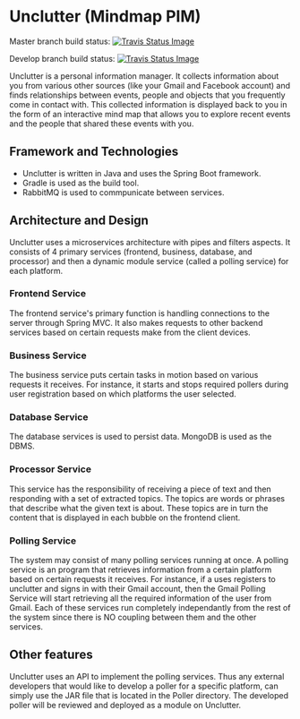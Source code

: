 # Unclutter (Mindmap PIM)

Master branch build status: <a href="https://travis-ci.com/ArmandMaree/MindMapPIM" target="_blank"><img src="https://travis-ci.com/ArmandMaree/MindMapPIM.svg?token=EDzLz4Cfsmpc3FQfSzFR&branch=master" alt="Travis Status Image"></a>

Develop branch build status: <a href="https://travis-ci.com/ArmandMaree/MindMapPIM" target="_blank"><img src="https://travis-ci.com/ArmandMaree/MindMapPIM.svg?token=EDzLz4Cfsmpc3FQfSzFR&branch=develop" alt="Travis Status Image"></a>

Unclutter is a personal information manager. It collects information about you from various other sources (like your Gmail and Facebook account) and finds relationships between events, people and objects that you frequently come in contact with. This collected information is displayed back to you in the form of an interactive mind map that allows you to explore recent events and the people that shared these events with you.

## Framework and Technologies

* Unclutter is written in Java and uses the Spring Boot framework.
* Gradle is used as the build tool.
* RabbitMQ is used to commpunicate between services.

## Architecture and Design

Unclutter uses a microservices architecture with pipes and filters aspects. It consists of 4 primary services (frontend, business, database, and processor) and then a dynamic module service (called a polling service) for each platform.

### Frontend Service

The frontend service's primary function is handling connections to the server through Spring MVC. It also makes requests to other backend services based on certain requests make from the client devices.

### Business Service

The business service puts certain tasks in motion based on various requests it receives. For instance, it starts and stops required pollers during user registration based on which platforms the user selected.

### Database Service

The database services is used to persist data. MongoDB is used as the DBMS.

### Processor Service

This service has the responsibility of receiving a piece of text and then responding with a set of extracted topics. The topics are words or phrases that describe what the given text is about. These topics are in turn the content that is displayed in each bubble on the frontend client.

### Polling Service

The system may consist of many polling services running at once. A polling service is an program that retrieves information from a certain platform based on certain requests it receives. For instance, if a uses registers to unclutter and signs in with their Gmail account, then the Gmail Polling Service will start retrieving all the required information of the user from Gmail. Each of these services run completely independantly from the rest of the system since there is NO coupling between them and the other services.

## Other features

Unclutter uses an API to implement the polling services. Thus any external developers that would like to develop a poller for a specific platform, can simply use the JAR file that is located in the Poller directory. The developed poller will be reviewed and deployed as a module on Unclutter.
